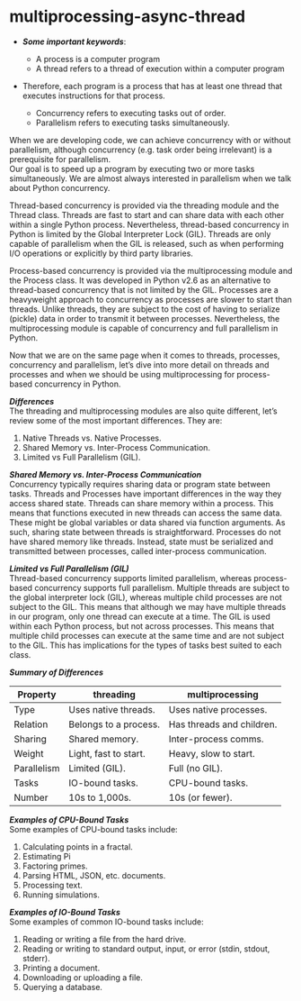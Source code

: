 # multiprocessing-async-thread

- ***Some important keywords***:
    - A process is a computer program
    - A thread refers to a thread of execution within a computer program


- Therefore, each program is a process that has at least one thread that executes instructions for that process.
    - Concurrency refers to executing tasks out of order.
    - Parallelism refers to executing tasks simultaneously.

When we are developing code, we can achieve concurrency with or without parallelism, although concurrency
(e.g. task order being irrelevant) is a prerequisite for parallelism.  
Our goal is to speed up a program by executing two or more tasks simultaneously. We are
almost always interested in parallelism when we talk about Python concurrency.

Thread-based concurrency is provided via the threading module and the Thread class.
Threads are fast to start and can share data with each other within a single Python process.
Nevertheless, thread-based concurrency in Python is limited by the Global Interpreter Lock
(GIL). Threads are only capable of parallelism when the GIL is released, such as when
performing I/O operations or explicitly by third party libraries.

Process-based concurrency is provided via the multiprocessing module and the Process
class. It was developed in Python v2.6 as an alternative to thread-based concurrency that is not
limited by the GIL.
Processes are a heavyweight approach to concurrency as processes are slower to start than
threads. Unlike threads, they are subject to the cost of having to serialize (pickle) data
in order to transmit it between processes.
Nevertheless, the multiprocessing module is capable of concurrency and full parallelism in
Python.

Now that we are on the same page when it comes to threads, processes, concurrency and
parallelism, let’s dive into more detail on threads and processes and when we should be using
multiprocessing for process-based concurrency in Python.

***Differences***  
The threading and multiprocessing modules are also quite different, let’s review some of
the most important differences.
They are:

1. Native Threads vs. Native Processes.
2. Shared Memory vs. Inter-Process Communication.
3. Limited vs Full Parallelism (GIL).

***Shared Memory vs. Inter-Process Communication***  
Concurrency typically requires sharing data or program state between tasks.
Threads and Processes have important differences in the way they access shared state. Threads can share memory within a
process.
This means that functions executed in new threads can access the same data. These might
be global variables or data shared via function arguments. As such, sharing state between threads is straightforward.
Processes do not have shared memory like threads. Instead, state must be serialized and transmitted between processes,
called inter-process communication.

***Limited vs Full Parallelism (GIL)***  
Thread-based concurrency supports limited parallelism, whereas process-based concurrency
supports full parallelism.
Multiple threads are subject to the global interpreter lock (GIL), whereas multiple child
processes are not subject to the GIL.
This means that although we may have multiple threads in our program, only one thread can
execute at a time.
The GIL is used within each Python process, but not across processes. This means that
multiple child processes can execute at the same time and are not subject to the GIL.
This has implications for the types of tasks best suited to each class.

***Summary of Differences***

| Property    | threading             | multiprocessing           |
|-------------|-----------------------|---------------------------|
| Type        | Uses native threads.  | Uses native processes.    |
| Relation    | Belongs to a process. | Has threads and children. |
| Sharing     | Shared memory.        | Inter-process comms.      |
| Weight      | Light, fast to start. | Heavy, slow to start.     |
| Parallelism | Limited (GIL).        | Full (no GIL).            |
| Tasks       | IO-bound tasks.       | CPU-bound tasks.          |
| Number      | 10s to 1,000s.        | 10s (or fewer).           |

***Examples of CPU-Bound Tasks***  
Some examples of CPU-bound tasks include:

1. Calculating points in a fractal.
2. Estimating Pi
3. Factoring primes.
4. Parsing HTML, JSON, etc. documents.
5. Processing text.
6. Running simulations.

***Examples of IO-Bound Tasks***  
Some examples of common IO-bound tasks include:

1. Reading or writing a file from the hard drive.
2. Reading or writing to standard output, input, or error (stdin, stdout, stderr).
3. Printing a document.
4. Downloading or uploading a file.
5. Querying a database.
